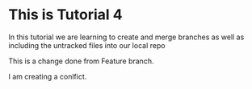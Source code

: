 # This is Tutorial 4 

In this tutorial we are learning to create and merge branches as well as including the untracked files into our local repo


This is a change done from Feature branch. 

I am creating a conlfict.

